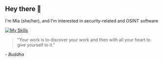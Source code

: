 ## Hey there 👋
I'm Mia (she/her), and I'm interested in security-related and OSINT software

[![My Skills](https://skillicons.dev/icons?i=js,html,css,sass,go,py,rust,nodejs,react,svelte,flutter,rollupjs,figma,firebase,graphql,grafana,prometheus,docker,mongodb,postgres,redis,gcp,workers,discord&perline=8)](https://skillicons.dev)


> "Your work is to discover your work and then with all your heart to give yourself to it."

*- Buddha*
